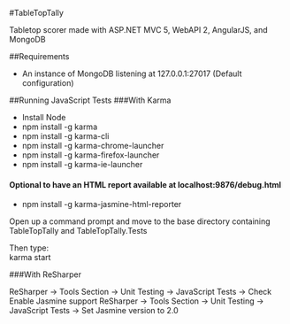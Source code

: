 #TableTopTally

Tabletop scorer made with ASP.NET MVC 5, WebAPI 2, AngularJS, and MongoDB


##Requirements

* An instance of MongoDB listening at 127.0.0.1:27017 (Default configuration)


##Running JavaScript Tests
###With Karma

* Install Node
* npm install -g karma
* npm install -g karma-cli
* npm install -g karma-chrome-launcher
* npm install -g karma-firefox-launcher
* npm install -g karma-ie-launcher

#### Optional to have an HTML report available at localhost:9876/debug.html
* npm install -g karma-jasmine-html-reporter

Open up a command prompt and move to the base directory containing
TableTopTally and TableTopTally.Tests

Then type:<br>
karma start


###With ReSharper

ReSharper -> Tools Section -> Unit Testing -> JavaScript Tests -> Check Enable Jasmine support
ReSharper -> Tools Section -> Unit Testing -> JavaScript Tests -> Set Jasmine version to 2.0